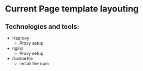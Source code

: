 # Current Page template layouting
## Technologies and tools:

- Haproxy
  - Proxy setup
- nginx
  - Proxy setup
- Dockerfile 
  - Install the npm 

